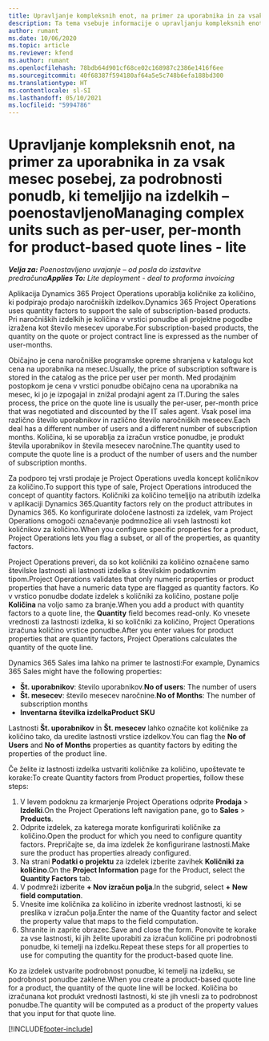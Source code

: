 ```yaml
---
title: Upravljanje kompleksnih enot, na primer za uporabnika in za vsak mesec posebej, za podrobnosti ponudb, ki temeljijo na izdelkih – poenostavljeno
description: Ta tema vsebuje informacije o upravljanju kompleksnih enot za podrobnosti ponudb, ki temeljijo na izdelkih.
author: rumant
ms.date: 10/06/2020
ms.topic: article
ms.reviewer: kfend
ms.author: rumant
ms.openlocfilehash: 78bdb64d901cf68ce02c168987c2386e1416f6ee
ms.sourcegitcommit: 40f68387f594180af64a5e5c748b6efa188bd300
ms.translationtype: HT
ms.contentlocale: sl-SI
ms.lasthandoff: 05/10/2021
ms.locfileid: "5994786"
---
```

# <a name="managing-complex-units-such-as-per-user-per-month-for-product-based-quote-lines---lite"></a><span data-ttu-id="00639-103">Upravljanje kompleksnih enot, na primer za uporabnika in za vsak mesec posebej, za podrobnosti ponudb, ki temeljijo na izdelkih – poenostavljeno</span><span class="sxs-lookup"><span data-stu-id="00639-103">Managing complex units such as per-user, per-month for product-based quote lines - lite</span></span>

<span data-ttu-id="00639-104">_**Velja za:** Poenostavljeno uvajanje – od posla do izstavitve predračuna_</span><span class="sxs-lookup"><span data-stu-id="00639-104">_**Applies To:** Lite deployment - deal to proforma invoicing_</span></span>

<span data-ttu-id="00639-105">Aplikacija Dynamics 365 Project Operations uporablja količnike za količino, ki podpirajo prodajo naročniških izdelkov.</span><span class="sxs-lookup"><span data-stu-id="00639-105">Dynamics 365 Project Operations uses quantity factors to support the sale of subscription-based products.</span></span> <span data-ttu-id="00639-106">Pri naročniških izdelkih je količina v vrstici ponudbe ali projektne pogodbe izražena kot število mesecev uporabe.</span><span class="sxs-lookup"><span data-stu-id="00639-106">For subscription-based products, the quantity on the quote or project contract line is expressed as the number of user-months.</span></span>

<span data-ttu-id="00639-107">Običajno je cena naročniške programske opreme shranjena v katalogu kot cena na uporabnika na mesec.</span><span class="sxs-lookup"><span data-stu-id="00639-107">Usually, the price of subscription software is stored in the catalog as the price per user per month.</span></span> <span data-ttu-id="00639-108">Med prodajnim postopkom je cena v vrstici ponudbe običajno cena na uporabnika na mesec, ki jo je izpogajal in znižal prodajni agent za IT.</span><span class="sxs-lookup"><span data-stu-id="00639-108">During the sales process, the price on the quote line is usually the per-user, per-month price that was negotiated and discounted by the IT sales agent.</span></span> <span data-ttu-id="00639-109">Vsak posel ima različno število uporabnikov in različno število naročniških mesecev.</span><span class="sxs-lookup"><span data-stu-id="00639-109">Each deal has a different number of users and a different number of subscription months.</span></span> <span data-ttu-id="00639-110">Količina, ki se uporablja za izračun vrstice ponudbe, je produkt števila uporabnikov in števila mesecev naročnine.</span><span class="sxs-lookup"><span data-stu-id="00639-110">The quantity used to compute the quote line is a product of the number of users and the number of subscription months.</span></span>

<span data-ttu-id="00639-111">Za podporo tej vrsti prodaje je Project Operations uvedla koncept količnikov za količino.</span><span class="sxs-lookup"><span data-stu-id="00639-111">To support this type of sale, Project Operations introduced the concept of quantity factors.</span></span> <span data-ttu-id="00639-112">Količniki za količino temeljijo na atributih izdelka v aplikaciji Dynamics 365.</span><span class="sxs-lookup"><span data-stu-id="00639-112">Quantity factors rely on the product attributes in Dynamics 365.</span></span> <span data-ttu-id="00639-113">Ko konfigurirate določene lastnosti za izdelek, vam Project Operations omogoči označevanje podmnožice ali vseh lastnosti kot količnikov za količino.</span><span class="sxs-lookup"><span data-stu-id="00639-113">When you configure specific properties for a product, Project Operations lets you flag a subset, or all of the properties, as quantity factors.</span></span>

<span data-ttu-id="00639-114">Project Operations preveri, da so kot količniki za količino označene samo številske lastnosti ali lastnosti izdelka s številskim podatkovnim tipom.</span><span class="sxs-lookup"><span data-stu-id="00639-114">Project Operations validates that only numeric properties or product properties that have a numeric data type are flagged as quantity factors.</span></span> <span data-ttu-id="00639-115">Ko v vrstico ponudbe dodate izdelek s količniki za količino, postane polje **Količina** na voljo samo za branje.</span><span class="sxs-lookup"><span data-stu-id="00639-115">When you add a product with quantity factors to a quote line, the **Quantity** field becomes read-only.</span></span> <span data-ttu-id="00639-116">Ko vnesete vrednosti za lastnosti izdelka, ki so količniki za količino, Project Operations izračuna količino vrstice ponudbe.</span><span class="sxs-lookup"><span data-stu-id="00639-116">After you enter values for product properties that are quantity factors, Project Operations calculates the quantity of the quote line.</span></span>

<span data-ttu-id="00639-117">Dynamics 365 Sales ima lahko na primer te lastnosti:</span><span class="sxs-lookup"><span data-stu-id="00639-117">For example, Dynamics 365 Sales might have the following properties:</span></span>

- <span data-ttu-id="00639-118">**Št. uporabnikov**: število uporabnikov.</span><span class="sxs-lookup"><span data-stu-id="00639-118">**No of users**: The number of users</span></span>
- <span data-ttu-id="00639-119">**Št. mesecev**: število mesecev naročnine.</span><span class="sxs-lookup"><span data-stu-id="00639-119">**No of Months**: The number of subscription months</span></span>
- <span data-ttu-id="00639-120">**Inventarna številka izdelka**</span><span class="sxs-lookup"><span data-stu-id="00639-120">**Product SKU**</span></span>

<span data-ttu-id="00639-121">Lastnosti **Št. uporabnikov** in **Št. mesecev** lahko označite kot količnike za količino tako, da uredite lastnosti vrstice izdelkov.</span><span class="sxs-lookup"><span data-stu-id="00639-121">You can flag the **No of Users** and **No of Months** properties as quantity factors by editing the properties of the product line.</span></span>

<span data-ttu-id="00639-122">Če želite iz lastnosti izdelka ustvariti količnike za količino, upoštevate te korake:</span><span class="sxs-lookup"><span data-stu-id="00639-122">To create Quantity factors from Product properties, follow these steps:</span></span>

1. <span data-ttu-id="00639-123">V levem podoknu za krmarjenje Project Operations odprite **Prodaja** > **Izdelki**.</span><span class="sxs-lookup"><span data-stu-id="00639-123">On the Project Operations left navigation pane, go to **Sales** > **Products**.</span></span>
2. <span data-ttu-id="00639-124">Odprite izdelek, za katerega morate konfigurirati količnike za količino.</span><span class="sxs-lookup"><span data-stu-id="00639-124">Open the product for which you need to configure quantity factors.</span></span> <span data-ttu-id="00639-125">Prepričajte se, da ima izdelek že konfigurirane lastnosti.</span><span class="sxs-lookup"><span data-stu-id="00639-125">Make sure the product has properties already configured.</span></span>
3. <span data-ttu-id="00639-126">Na strani **Podatki o projektu** za izdelek izberite zavihek **Količniki za količino**.</span><span class="sxs-lookup"><span data-stu-id="00639-126">On the **Project Information** page for the Product, select the **Quantity Factors** tab.</span></span>
4. <span data-ttu-id="00639-127">V podmreži izberite **+ Nov izračun polja**.</span><span class="sxs-lookup"><span data-stu-id="00639-127">In the subgrid, select **+ New field computation**.</span></span>
5. <span data-ttu-id="00639-128">Vnesite ime količnika za količino in izberite vrednost lastnosti, ki se preslika v izračun polja.</span><span class="sxs-lookup"><span data-stu-id="00639-128">Enter the name of the Quantity factor and select the property value that maps to the field computation.</span></span>
6. <span data-ttu-id="00639-129">Shranite in zaprite obrazec.</span><span class="sxs-lookup"><span data-stu-id="00639-129">Save and close the form.</span></span> <span data-ttu-id="00639-130">Ponovite te korake za vse lastnosti, ki jih želite uporabiti za izračun količine pri podrobnosti ponudbe, ki temelji na izdelku.</span><span class="sxs-lookup"><span data-stu-id="00639-130">Repeat these steps for all properties to use for computing the quantity for the product-based quote line.</span></span>

<span data-ttu-id="00639-131">Ko za izdelek ustvarite podrobnost ponudbe, ki temelji na izdelku, se podrobnost ponudbe zaklene.</span><span class="sxs-lookup"><span data-stu-id="00639-131">When you create a product-based quote line for a product, the quantity of the quote line will be locked.</span></span> <span data-ttu-id="00639-132">Količina bo izračunana kot produkt vrednosti lastnosti, ki ste jih vnesli za to podrobnost ponudbe.</span><span class="sxs-lookup"><span data-stu-id="00639-132">The quantity will be computed as a product of the property values that you input for that quote line.</span></span>


[!INCLUDE[footer-include](../../includes/footer-banner.md)]